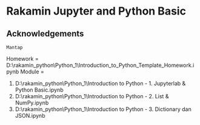 
# Rakamin Jupyter and Python Basic


## Acknowledgements

```
Mantap
```

Homework = D:\rakamin_python\Python_1\Introduction_to_Python_Template_Homework.ipynb
Module = 
1. D:\rakamin_python\Python_1\Introduction to Python - 1. Jupyterlab & Python Basic.ipynb
2. D:\rakamin_python\Python_1\Introduction to Python - 2. List & NumPy.ipynb
3. D:\rakamin_python\Python_1\Introduction to Python - 3. Dictionary dan JSON.ipynb